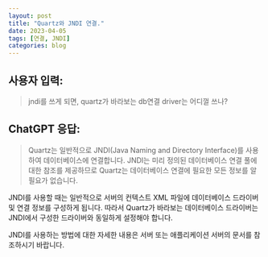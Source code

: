 ```yaml
---
layout: post
title: "Quartz와 JNDI 연결."
date: 2023-04-05
tags: [연결, JNDI]
categories: blog
---
```


## 사용자 입력:
> jndi를 쓰게 되면, quartz가 바라보는 db연결 driver는 어디껄 쓰나?

## ChatGPT 응답:
> Quartz는 일반적으로 JNDI(Java Naming and Directory Interface)를 사용하여 데이터베이스에 연결합니다. JNDI는 미리 정의된 데이터베이스 연결 풀에 대한 참조를 제공하므로 Quartz는 데이터베이스 연결에 필요한 모든 정보를 알 필요가 없습니다.

JNDI를 사용할 때는 일반적으로 서버의 컨텍스트 XML 파일에 데이터베이스 드라이버 및 연결 정보를 구성하게 됩니다. 따라서 Quartz가 바라보는 데이터베이스 드라이버는 JNDI에서 구성한 드라이버와 동일하게 설정해야 합니다.

JNDI를 사용하는 방법에 대한 자세한 내용은 서버 또는 애플리케이션 서버의 문서를 참조하시기 바랍니다.

